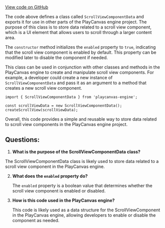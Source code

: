 [View code on GitHub](https://github.com/playcanvas/engine/src/framework/components/scroll-view/data.js)

The code above defines a class called `ScrollViewComponentData` and exports it for use in other parts of the PlayCanvas engine project. The purpose of this class is to store data related to a scroll view component, which is a UI element that allows users to scroll through a larger content area. 

The `constructor` method initializes the `enabled` property to `true`, indicating that the scroll view component is enabled by default. This property can be modified later to disable the component if needed. 

This class can be used in conjunction with other classes and methods in the PlayCanvas engine to create and manipulate scroll view components. For example, a developer could create a new instance of `ScrollViewComponentData` and pass it as an argument to a method that creates a new scroll view component. 

```
import { ScrollViewComponentData } from 'playcanvas-engine';

const scrollViewData = new ScrollViewComponentData();
createScrollView(scrollViewData);
```

Overall, this code provides a simple and reusable way to store data related to scroll view components in the PlayCanvas engine project.
## Questions: 
 1. **What is the purpose of the ScrollViewComponentData class?** 
   
   The ScrollViewComponentData class is likely used to store data related to a scroll view component in the PlayCanvas engine.

2. **What does the `enabled` property do?**
   
   The `enabled` property is a boolean value that determines whether the scroll view component is enabled or disabled.

3. **How is this code used in the PlayCanvas engine?**
   
   This code is likely used as a data structure for the ScrollViewComponent in the PlayCanvas engine, allowing developers to enable or disable the component as needed.
